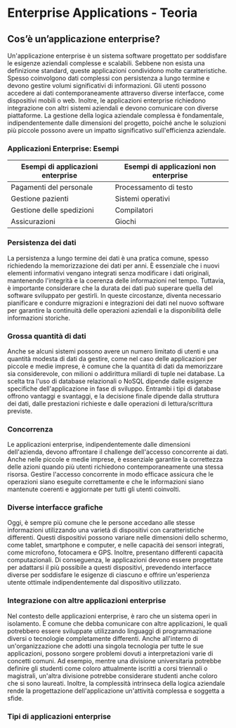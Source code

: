 # Enterprise Applications - Teoria

## Cos’è un’applicazione enterprise?

Un'applicazione enterprise è un sistema software progettato per soddisfare le esigenze aziendali complesse e scalabili. Sebbene non esista una definizione standard, queste applicazioni condividono molte caratteristiche. Spesso coinvolgono dati complessi con persistenza a lungo termine e devono gestire volumi significativi di informazioni. Gli utenti possono accedere ai dati contemporaneamente attraverso diverse interfacce, come dispositivi mobili o web. Inoltre, le applicazioni enterprise richiedono integrazione con altri sistemi aziendali e devono comunicare con diverse piattaforme. La gestione della logica aziendale complessa è fondamentale, indipendentemente dalle dimensioni del progetto, poiché anche le soluzioni più piccole possono avere un impatto significativo sull'efficienza aziendale.

### Applicazioni Enterprise: Esempi

| Esempi di applicazioni enterprise | Esempi di applicazioni non enterprise |
|----------|----------|
| Pagamenti del personale | Processamento di testo |
| Gestione pazienti | Sistemi operativi |
| Gestione delle spedizioni | Compilatori |
| Assicurazioni | Giochi |

### Persistenza dei dati

La persistenza a lungo termine dei dati è una pratica comune, spesso richiedendo la memorizzazione dei dati per anni. È essenziale che i nuovi elementi informativi vengano integrati senza modificare i dati originali, mantenendo l'integrità e la coerenza delle informazioni nel tempo. Tuttavia, è importante considerare che la durata dei dati può superare quella del software sviluppato per gestirli. In queste circostanze, diventa necessario pianificare e condurre migrazioni e integrazioni dei dati nel nuovo software per garantire la continuità delle operazioni aziendali e la disponibilità delle informazioni storiche.

### Grossa quantità di dati

Anche se alcuni sistemi possono avere un numero limitato di utenti e una quantità modesta di dati da gestire, come nel caso delle applicazioni per piccole e medie imprese, è comune che la quantità di dati da memorizzare sia considerevole, con milioni o addirittura miliardi di tuple nei database. La scelta tra l'uso di database relazionali o NoSQL dipende dalle esigenze specifiche dell'applicazione in fase di sviluppo. Entrambi i tipi di database offrono vantaggi e svantaggi, e la decisione finale dipende dalla struttura dei dati, dalle prestazioni richieste e dalle operazioni di lettura/scrittura previste.

### Concorrenza

Le applicazioni enterprise, indipendentemente dalle dimensioni dell'azienda, devono affrontare il challenge dell'accesso concorrente ai dati. Anche nelle piccole e medie imprese, è essenziale garantire la correttezza delle azioni quando più utenti richiedono contemporaneamente una stessa risorsa. Gestire l'accesso concorrente in modo efficace assicura che le operazioni siano eseguite correttamente e che le informazioni siano mantenute coerenti e aggiornate per tutti gli utenti coinvolti.

### Diverse interfacce grafiche

Oggi, è sempre più comune che le persone accedano alle stesse informazioni utilizzando una varietà di dispositivi con caratteristiche differenti. Questi dispositivi possono variare nelle dimensioni dello schermo, come tablet, smartphone e computer, e nelle capacità dei sensori integrati, come microfono, fotocamera e GPS. Inoltre, presentano differenti capacità computazionali. Di conseguenza, le applicazioni devono essere progettate per adattarsi il più possibile a questi dispositivi, prevedendo interfacce diverse per soddisfare le esigenze di ciascuno e offrire un'esperienza utente ottimale indipendentemente dal dispositivo utilizzato.

### Integrazione con altre applicazioni enterprise

Nel contesto delle applicazioni enterprise, è raro che un sistema operi in isolamento. È comune che debba comunicare con altre applicazioni, le quali potrebbero essere sviluppate utilizzando linguaggi di programmazione diversi o tecnologie completamente differenti. Anche all'interno di un'organizzazione che adotti una singola tecnologia per tutte le sue applicazioni, possono sorgere problemi dovuti a interpretazioni varie di concetti comuni. Ad esempio, mentre una divisione universitaria potrebbe definire gli studenti come coloro attualmente iscritti a corsi triennali o magistrali, un'altra divisione potrebbe considerare studenti anche coloro che si sono laureati. Inoltre, la complessità intrinseca della logica aziendale rende la progettazione dell'applicazione un'attività complessa e soggetta a sfide.

### Tipi di applicazioni enterprise
